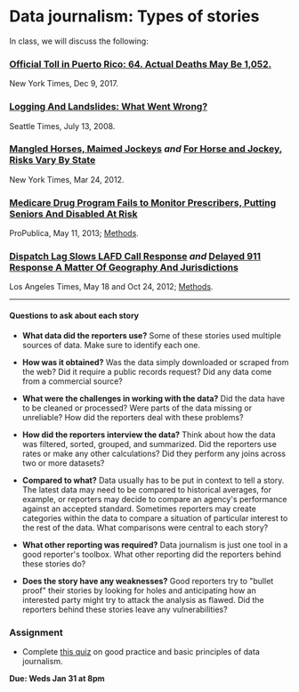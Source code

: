 # Data journalism: Types of stories

In class, we will discuss the following:

### [Official Toll in Puerto Rico: 64. Actual Deaths May Be 1,052.](https://www.nytimes.com/interactive/2017/12/08/us/puerto-rico-hurricane-maria-death-toll.html)

New York Times, Dec 9, 2017.

### [Logging And Landslides: What Went Wrong?](https://www.seattletimes.com/seattle-news/logging-and-landslides-what-went-wrong/)

Seattle Times, July 13, 2008.

### [Mangled Horses, Maimed Jockeys](http://www.nytimes.com/2012/03/25/us/death-and-disarray-at-americas-racetracks.html) *and* [For Horse and Jockey, Risks Vary By State](http://www.nytimes.com/interactive/2012/03/24/us/for-horse-and-jockey-risks-vary.html)

New York Times, Mar 24, 2012.

### [Medicare Drug Program Fails to Monitor Prescribers, Putting Seniors And Disabled At Risk](https://www.propublica.org/article/part-d-prescriber-checkup-mainbar)

ProPublica, May 11, 2013; [Methods](https://www.propublica.org/article/how-we-analyzed-medicares-drug-data-long-methodology).

### [Dispatch Lag Slows LAFD Call Response](http://www.latimes.com/local/lafddata/la-me-fire-response-20120518-story.html) *and* [Delayed 911 Response A Matter Of Geography And Jurisdictions](http://www.latimes.com/local/lafddata/la-me-lafd-aid-20121021-story.html)

Los Angeles Times, May 18 and Oct 24, 2012; [Methods](http://datadesk.latimes.com/posts/2012/10/lafd-border-analysis/).

- - -



#### Questions to ask about each story

- **What data did the reporters use?**
Some of these stories used multiple sources of data. Make sure to identify each one.

- **How was it obtained?**
Was the data simply downloaded or scraped from the web? Did it require a public records request? Did any data come from a commercial source?

- **What were the challenges in working with the data?**
Did the data have to be cleaned or processed? Were parts of the data missing or unreliable? How did the reporters deal with these problems?

- **How did the reporters interview the data?**
Think about how the data was filtered, sorted, grouped, and summarized. Did the reporters use rates or make any other calculations? Did they perform any joins across two or more datasets?

- **Compared to what?**
Data usually has to be put in context to tell a story. The latest data may need to be compared to historical averages, for example, or reporters may decide to compare an agency's performance against an accepted standard. Sometimes reporters may create categories within the data to compare a situation of particular interest to the rest of the data. What comparisons were central to each story?

- **What other reporting was required?**
Data journalism is just one tool in a good reporter's toolbox. What other reporting did the reporters behind these stories do?

- **Does the story have any weaknesses?**
Good reporters try to "bullet proof" their stories by looking for holes and anticipating how an interested party might try to attack the analysis as flawed. Did the reporters behind these stories leave any vulnerabilities?

### Assignment

- Complete [this quiz](week2-quiz.html) on good practice and basic principles of data journalism.
 
 **Due: Weds Jan 31 at 8pm**








